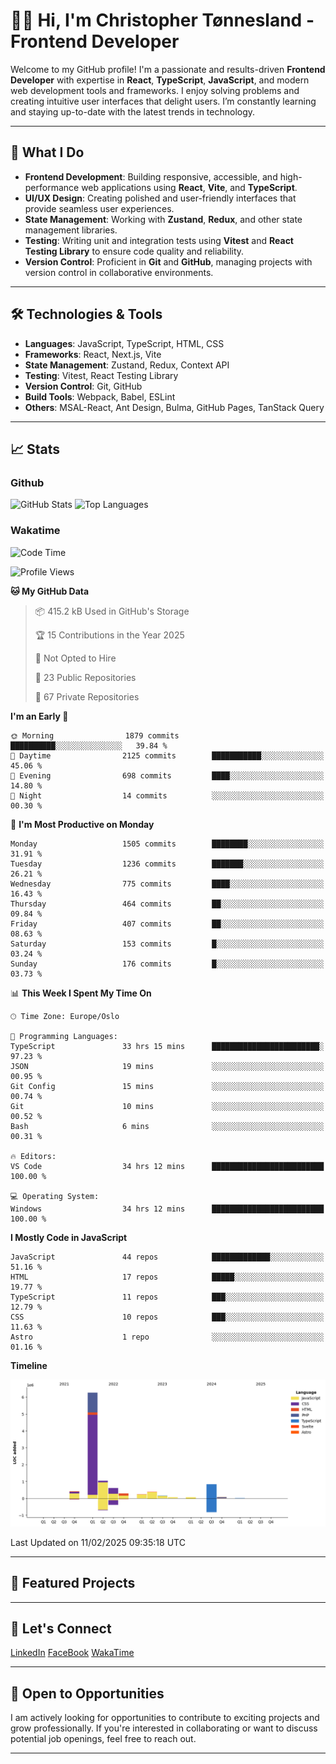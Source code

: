 
# 👨‍💻 Hi, I'm Christopher Tønnesland - Frontend Developer

Welcome to my GitHub profile! I'm a passionate and results-driven **Frontend Developer** with expertise in **React**, **TypeScript**, **JavaScript**, and modern web development tools and frameworks. I enjoy solving problems and creating intuitive user interfaces that delight users. I’m constantly learning and staying up-to-date with the latest trends in technology.

---

## 🌟 What I Do

- **Frontend Development**: Building responsive, accessible, and high-performance web applications using **React**, **Vite**, and **TypeScript**.
- **UI/UX Design**: Creating polished and user-friendly interfaces that provide seamless user experiences.
- **State Management**: Working with **Zustand**, **Redux**, and other state management libraries.
- **Testing**: Writing unit and integration tests using **Vitest** and **React Testing Library** to ensure code quality and reliability.
- **Version Control**: Proficient in **Git** and **GitHub**, managing projects with version control in collaborative environments.

---

## 🛠 Technologies & Tools

- **Languages**: JavaScript, TypeScript, HTML, CSS
- **Frameworks**: React, Next.js, Vite
- **State Management**: Zustand, Redux, Context API
- **Testing**: Vitest, React Testing Library
- **Version Control**: Git, GitHub
- **Build Tools**: Webpack, Babel, ESLint
- **Others**: MSAL-React, Ant Design, Bulma, GitHub Pages, TanStack Query

---

## 📈 Stats

### Github

![GitHub Stats](https://github-readme-stats.vercel.app/api?username=christonn93&layout=compact&show_icons=true&theme=dark)
![Top Languages](https://github-readme-stats.vercel.app/api/top-langs/?username=christonn93&layout=compact&show_icons=true&theme=dark)

### Wakatime
<!--START_SECTION:waka-->
![Code Time](http://img.shields.io/badge/Code%20Time-995%20hrs%2028%20mins-blue)

![Profile Views](http://img.shields.io/badge/Profile%20Views-35-blue)

**🐱 My GitHub Data** 

> 📦 415.2 kB Used in GitHub's Storage 
 > 
> 🏆 15 Contributions in the Year 2025
 > 
> 🚫 Not Opted to Hire
 > 
> 📜 23 Public Repositories 
 > 
> 🔑 67 Private Repositories 
 > 
**I'm an Early 🐤** 

```text
🌞 Morning                1879 commits        ██████████░░░░░░░░░░░░░░░   39.84 % 
🌆 Daytime                2125 commits        ███████████░░░░░░░░░░░░░░   45.06 % 
🌃 Evening                698 commits         ████░░░░░░░░░░░░░░░░░░░░░   14.80 % 
🌙 Night                  14 commits          ░░░░░░░░░░░░░░░░░░░░░░░░░   00.30 % 
```
📅 **I'm Most Productive on Monday** 

```text
Monday                   1505 commits        ████████░░░░░░░░░░░░░░░░░   31.91 % 
Tuesday                  1236 commits        ███████░░░░░░░░░░░░░░░░░░   26.21 % 
Wednesday                775 commits         ████░░░░░░░░░░░░░░░░░░░░░   16.43 % 
Thursday                 464 commits         ██░░░░░░░░░░░░░░░░░░░░░░░   09.84 % 
Friday                   407 commits         ██░░░░░░░░░░░░░░░░░░░░░░░   08.63 % 
Saturday                 153 commits         █░░░░░░░░░░░░░░░░░░░░░░░░   03.24 % 
Sunday                   176 commits         █░░░░░░░░░░░░░░░░░░░░░░░░   03.73 % 
```


📊 **This Week I Spent My Time On** 

```text
🕑︎ Time Zone: Europe/Oslo

💬 Programming Languages: 
TypeScript               33 hrs 15 mins      ████████████████████████░   97.23 % 
JSON                     19 mins             ░░░░░░░░░░░░░░░░░░░░░░░░░   00.95 % 
Git Config               15 mins             ░░░░░░░░░░░░░░░░░░░░░░░░░   00.74 % 
Git                      10 mins             ░░░░░░░░░░░░░░░░░░░░░░░░░   00.52 % 
Bash                     6 mins              ░░░░░░░░░░░░░░░░░░░░░░░░░   00.31 % 

🔥 Editors: 
VS Code                  34 hrs 12 mins      █████████████████████████   100.00 % 

💻 Operating System: 
Windows                  34 hrs 12 mins      █████████████████████████   100.00 % 
```

**I Mostly Code in JavaScript** 

```text
JavaScript               44 repos            █████████████░░░░░░░░░░░░   51.16 % 
HTML                     17 repos            █████░░░░░░░░░░░░░░░░░░░░   19.77 % 
TypeScript               11 repos            ███░░░░░░░░░░░░░░░░░░░░░░   12.79 % 
CSS                      10 repos            ███░░░░░░░░░░░░░░░░░░░░░░   11.63 % 
Astro                    1 repo              ░░░░░░░░░░░░░░░░░░░░░░░░░   01.16 % 
```



**Timeline**

![Lines of Code chart](https://raw.githubusercontent.com/Christonn93/Christonn93/main/assets/bar_graph.png)


 Last Updated on 11/02/2025 09:35:18 UTC
<!--END_SECTION:waka-->
---

## 🚀 Featured Projects

---

## 💬 Let's Connect

[LinkedIn]()
[FaceBook]()
[WakaTime](https://wakatime.com/@Christonn93)

---

## 💼 Open to Opportunities

I am actively looking for opportunities to contribute to exciting projects and grow professionally. If you're interested in collaborating or want to discuss potential job openings, feel free to reach out.

---

